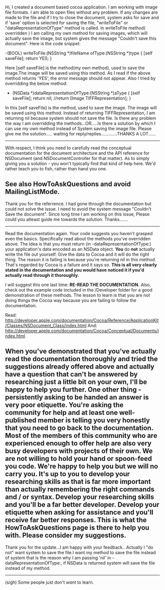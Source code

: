 Hi,
        I created a document based cocoa application. I am working with image file formats. I am able to open files without any problem. If any changes are made to the file and if I try to close the document, system asks for save and if 'save' option is selected for saving the file, "writeToFile" or "dataRepresentationOfType" method is called. In writeToFile method( overridden ) I am calling my own method for saving images, which will actually save the image, but system gives the message "Couldn't save this document". Here is the code snippet:

    
-(BOOL) writeToFile:(NSString *)fileName ofType:(NSString *)type
{
      [self saveFile];
      return YES;
}



Here [self saveFile] is the method(my own method), used to save the image.The image will be saved using this method. As I read if the above method returns 'YES', the error message should not appear. 
Also I tried by overridding the below method:

    
- (NSData *)dataRepresentationOfType:(NSString *)aType
{
      [self saveFile];
      return nil;
      //return [Image TIFFRepresentation];
}



In this [self saveFile] is the method, used to save the image. The image will be saved using this method. Instead of returning TIFFRepresentation, I am returning nil because system should not save the file. 
Is there any problem the way I am overridding the methods...OR.....Is there a solution by which I can use my own method instead of System saving the image file. Please give me the solution..... waiting for reply/replies.............THANKS A LOT......

----
With respect, I think you need to carefully read the conceptual documentation for the document architecture and the API reference for NSDocument (and NSDocumentController for that matter). As to simply giving you a solution - you won't typically find that kind of help here. We'd rather teach you to fish, rather than hand you one.

See also HowToAskQuestions and avoid MailingListMode.
----

Thank you for the referrence. I had gone through the documentation but could not solve the issue. I need to avoid the system message "Couldn't Save the document". Since long time I am working on this issue, Please could you atleast guide me towards the solution. Thanks.......

----
Read the documentation again. Your code suggests you haven't grasped even the basics. Specifically read about the methods you've overridden above. The idea is that you must return (in -dataRepresentationOfType:) your application's data encoded as an NSData object. **You** do **not** actually write the file out yourself. Give the data to Cocoa and it will do the right thing. The reason it is failing is because you're returning nil in this method. That's regarded by Cocoa is a failure and it says so. **This is all very clearly stated in the documentation and you would have noticed it if you'd actually read through it thoroughly.**

I will suggest this one last time: **RE-READ THE DOCUMENTATION.** Also, check out the example code included in the /Developer folder for a good demonstration of these methods. The lesson to learn is that you are not doing things the Cocoa way because you are failing to follow the documentation.

Read: http://developer.apple.com/documentation/Cocoa/Reference/ApplicationKit/Classes/NSDocument_Class/index.html
And: http://developer.apple.com/documentation/Cocoa/Conceptual/Documents/index.html

When you've demonstrated that you've actually read the documentation thoroughly and tried the suggestions already offered above and actually have a question that can't be answered by researching just a little bit on your own, I'll be happy to help you further. One other thing - persistently asking to be handed an answer is very poor etiquette. You're asking the community for help and at least one well-published member is telling you very honestly that you need to go back to the documentation. Most of the members of this community who are experienced enough to offer help are also very busy developers with projects of their own. We are not willing to hold your hand or spoon-feed you code. We're happy to help you but we will no carry you. It's up to you to develop your researching skills as that is far more important than actually remembering the right commands and / or syntax. Develop your researching skills and you'll be a far better developer. Develop your etiquette when asking for assistance and you'll receive far better responses. This is what the HowToAskQuestions page is there to help you with. Please consider my suggestions.
----

Thank you for the update...I am happy with your feedback.. Actually I "do not" want system to save the file.I want my method to save the file instead of system that is the reason why I am passing 'nil' in -dataRepresentationOfType:, if NSData is returned system will save the file instead of my method.

----

(sigh) Some people just don't *want* to learn.
